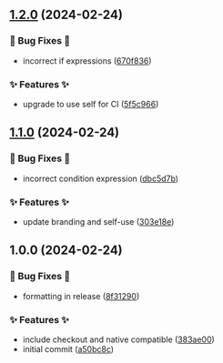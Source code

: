 ## [1.2.0](https://github.com/AtomiCloud/atomici-ns-action/compare/v1.1.0...v1.2.0) (2024-02-24)


### 🐛 Bug Fixes 🐛

* incorrect if expressions ([670f836](https://github.com/AtomiCloud/atomici-ns-action/commit/670f836669bda1df9e7383b9a559c854a6723bf6))


### ✨ Features ✨

* upgrade to use self for CI ([5f5c966](https://github.com/AtomiCloud/atomici-ns-action/commit/5f5c9669a7bbf3a9eb6bb489d5c30afb60d24627))

## [1.1.0](https://github.com/AtomiCloud/atomici-ns-action/compare/v1.0.0...v1.1.0) (2024-02-24)


### 🐛 Bug Fixes 🐛

* incorrect condition expression ([dbc5d7b](https://github.com/AtomiCloud/atomici-ns-action/commit/dbc5d7b88a7b1363f519604e435d979b3a6decd0))


### ✨ Features ✨

* update branding and self-use ([303e18e](https://github.com/AtomiCloud/atomici-ns-action/commit/303e18ee75b43bd0867a9cd392dbc6d25b475caf))

## 1.0.0 (2024-02-24)


### 🐛 Bug Fixes 🐛

* formatting in release ([8f31290](https://github.com/AtomiCloud/atomici-ns-action/commit/8f31290e2579ec21f630f49bf676c59c74626f8b))


### ✨ Features ✨

* include checkout and native compatible ([383ae00](https://github.com/AtomiCloud/atomici-ns-action/commit/383ae00d1b7367b27ddfbfae4680f20e3d12d773))
* initial commit ([a50bc8c](https://github.com/AtomiCloud/atomici-ns-action/commit/a50bc8c06c80abbafe19c5141bc6545c6200c166))
